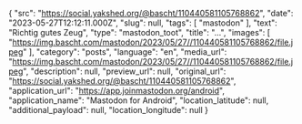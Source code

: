 {
  "src": "https://social.yakshed.org/@bascht/110440581105768862",
  "date": "2023-05-27T12:12:11.000Z",
  "slug": null,
  "tags": [
    "mastodon"
  ],
  "text": "Richtig gutes Zeug",
  "type": "mastodon_toot",
  "title": "…",
  "images": [
    "https://img.bascht.com/mastodon/2023/05/27//110440581105768862/file.jpeg"
  ],
  "category": "posts",
  "language": "en",
  "media_url": "https://img.bascht.com/mastodon/2023/05/27//110440581105768862/file.jpeg",
  "description": null,
  "preview_url": null,
  "original_url": "https://social.yakshed.org/@bascht/110440581105768862",
  "application_url": "https://app.joinmastodon.org/android",
  "application_name": "Mastodon for Android",
  "location_latitude": null,
  "additional_payload": null,
  "location_longitude": null
}